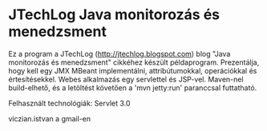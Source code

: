 ﻿JTechLog Java monitorozás és menedzsment
========================================

Ez a program a JTechLog (<http://jtechlog.blogspot.com>) blog "Java monitorozás és menedzsment" cikkéhez 
készült példaprogram. 
Prezentálja, hogy kell egy JMX MBeant implementálni, attribútumokkal, operációkkal és értesítésekkel.
Webes alkalmazás egy servlettel és JSP-vel. Maven-nel build-elhető, és a letöltést követően a 
'mvn jetty:run' paranccsal futtatható. 

Felhasznált technológiák: Servlet 3.0

viczian.istvan a gmail-en